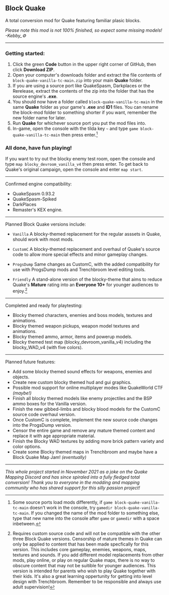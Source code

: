 ## Block Quake
A total conversion mod for Quake featuring familiar plasic blocks.

*Please note this mod is not 100% finished, so expect some missing models! -Kebby_:gear:*

---

### Getting started:
1. Click the green **Code** button in the upper right corner of GitHub, then click **Download ZIP**.
2. Open your computer's downloads folder and extract the file contents of `block-quake-vanilla-tc-main.zip` into your main **Quake** folder.
3. If you are using a source port like QuakeSpasm, Darkplaces or the Rerelease, extract the contents of the zip into the folder that has the source engine's **.exe**.
4. You should now have a folder called `block-quake-vanilla-tc-main` in the same **Quake** folder as your game's **.exe** and **ID1** files. You can rename the block-mod folder to something shorter if you want, remember the new folder name for later.
5. Run **Quake** for whichever source port you put the mod files into.
6. In-game, open the console with the tilda key `~` and type `game block-quake-vanilla-tc-main` then press enter.[^1]

### All done, have fun playing!

If you want to try out the blocky enemy test room, open the console and type `map blocky_devroom_vanilla_v4` then press enter. To get back to Quake's original campaign, open the console and enter `map start`.

[^1]: Some source ports load mods differently, if `game block-quake-vanilla-tc-main` doesn't work in the console, try `gamedir block-quake-vanilla-tc-main`. If you changed the name of the mod folder to something else, type that new name into the console after `game` or `gamedir` with a space inbetween.

---

Confirmed engine compatibility:
- QuakeSpasm 0.93.2
- QuakeSpasm-Spiked
- DarkPlaces
- Remaster's KEX engine.

---

Planned Block Quake versions include:
- `Vanilla` A blocky-themed replacement for the regular asssets in Quake, should work with most mods.

- `CustomC` A blocky-themed replacement and overhaul of Quake's source code to allow more special effects and minor gameplay changes.

- `ProgsDump`  Same changes as CustomC, with the added compatibility for use with ProgsDump mods and Trenchbroom level editing tools.

- `Friendly`  A stand-alone version of the blocky-theme that aims to reduce Quake's **Mature** rating into an **Everyone 10+** for younger audiences to enjoy.[^2]

---

Completed and ready for playtesting:
- Blocky themed characters, enemies and boss models, textures and animations.
- Blocky themed weapon pickups, weapon model textures and animations.
- Blocky themed ammo, armor, items and powerup models.
- Blocky themed test map (blocky_devroom_vanilla_v4) including the blocky_WAD_v4 (with five colors).

---

Planned future features:
- Add some blocky themed sound effects for weapons, enemies and objects.
- Create new custom blocky themed hud and gui graphics.
- Possible mod support for online multiplayer modes like QuakeWorld CTF *(maybe!)*
- Finish all blocky themed models like enemy projectiles and the BSP ammo boxes for the Vanilla version.
- Finish the new gibbed-limbs and blocky blood models for the CustomC source code overhaul version.
- Once CustomC is complete, implement the new source code changes into the ProgsDump version.
- Censor the entire game and remove any mature themed content and replace it with age appropriate material.
- Finish the Blocky WAD textures by adding more brick pattern variety and color options.
- Create some Blocky themed maps in Trenchbroom and maybe have a Block Quake Map Jam! *(eventually)*

---

*This whole project started in November 2021 as a joke on the Quake Mapping Discord and has since spiraled into a fully fledged total conversion!*
*Thank you to everyone in the modding and mapping community who has shared support for this silly passion project!*

[^2]: Requires custom source code and will not be compatible with the other three Block Quake versions. Censorship of mature themes in Quake can only be applied to content that has been made specfically for this version. This includes core gameplay, enemies, weapons, maps, textures and sounds. If you add different model replacements from other mods, play online, or play on regular Quake maps, there is no way to obscure content that may not be suitible for younger audiences. This version is intended for parents who wish to play Quake together with their kids. It's also a great learning oppertunity for getting into level design with Trenchbroom. Remember to be responsible and always use adult supervision!
